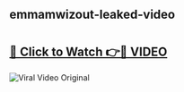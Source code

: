 ## emmamwizout-leaked-video 

# <h2><a href="http://freeplayer.one?title=emmamwizout-leaked-video&ref=21J">🔗 Click to Watch 👉🔴 VIDEO</a></h2>

<a href="http://freeplayer.one?title=emmamwizout-leaked-video&ref=21J" rel="nofollow" data-target="animated-image.originalLink"><img src="https://i.ibb.co.com/xMMVF88/686577567.gif" alt="Viral Video Original" style="max-width: 100%; display: inline-block;" data-target="animated-image.originalImage"></a>

